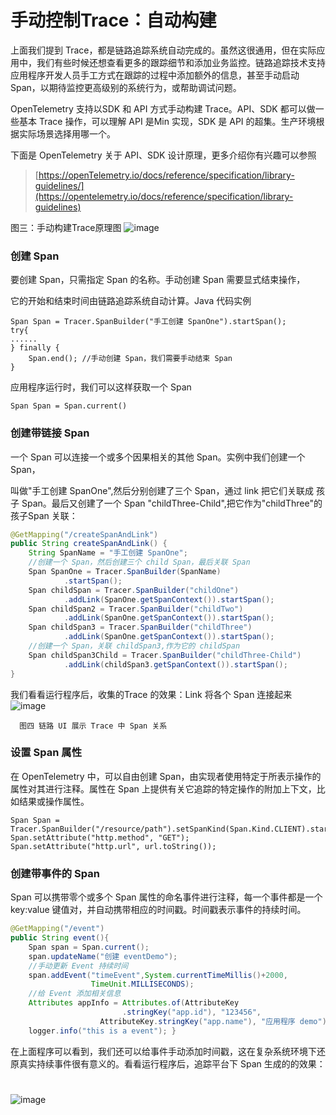 # 手动控制Trace：自动构建

上面我们提到 Trace，都是链路追踪系统自动完成的。虽然这很通用，但在实际应用中，我们有些时候还想查看更多的跟踪细节和添加业务监控。链路追踪技术支持应用程序开发人员手工方式在跟踪的过程中添加额外的信息，甚至手动启动 Span，以期待监控更高级别的系统行为，或帮助调试问题。

OpenTelemetry 支持以SDK 和 API 方式手动构建 Trace。API、SDK 都可以做一些基本 Trace 操作，可以理解 API 是Min 实现，SDK 是 API 的超集。生产环境根据实际场景选择用哪一个。

下面是 OpenTelemetry 关于 API、SDK 设计原理，更多介绍你有兴趣可以参照

> [https://openTelemetry.io/docs/reference/specification/library-guidelines/](https://opentelemetry.io/docs/reference/specification/library-guidelines)

图三：手动构建Trace原理图
![image](https://user-images.githubusercontent.com/16099500/170843107-90a58b53-d76a-4009-8a8c-05f11a94c902.png)


### 创建 Span

要创建 Span，只需指定 Span 的名称。手动创建 Span 需要显式结束操作，

它的开始和结束时间由链路追踪系统自动计算。Java 代码实例

```plain
Span Span = Tracer.SpanBuilder("手工创建 SpanOne").startSpan();
try{
......
} finally {
    Span.end(); //手动创建 Span，我们需要手动结束 Span
}
```
应用程序运行时，我们可以这样获取一个 Span
```plain
Span Span = Span.current()
```
### 创建带链接 Span

一个 Span 可以连接一个或多个因果相关的其他 Span。实例中我们创建一个 Span，

叫做"手工创建 SpanOne",然后分别创建了三个 Span，通过 link 把它们关联成 孩子 Span。最后又创建了一个 Span "childThree-Child",把它作为"childThree"的孩子Span 关联：

```java
@GetMapping("/createSpanAndLink")
public String createSpanAndLink() {
    String SpanName = "手工创建 SpanOne";
    //创建一个 Span，然后创建三个 child Span，最后关联 Span
    Span SpanOne = Tracer.SpanBuilder(SpanName)             
            .startSpan();
    Span childSpan = Tracer.SpanBuilder("childOne")
            .addLink(SpanOne.getSpanContext()).startSpan();
    Span childSpan2 = Tracer.SpanBuilder("childTwo")
            .addLink(SpanOne.getSpanContext()).startSpan();
    Span childSpan3 = Tracer.SpanBuilder("childThree")
            .addLink(SpanOne.getSpanContext()).startSpan();
    //创建一个 Span，关联 childSpan3,作为它的 childSpan
    Span childSpan3Child = Tracer.SpanBuilder("childThree-Child")
            .addLink(childSpan3.getSpanContext()).startSpan();
}
```
我们看看运行程序后，收集的Trace 的效果：Link 将各个 Span 连接起来
![image](https://user-images.githubusercontent.com/16099500/170843141-232482d2-b6d5-4e37-b49e-b0c0b417d7f3.png)


      图四 链路 UI 展示 Trace 中 Span 关系

### 设置 Span 属性

在 OpenTelemetry 中，可以自由创建 Span，由实现者使用特定于所表示操作的属性对其进行注释。属性在 Span 上提供有关它追踪的特定操作的附加上下文，比如结果或操作属性。

```plain
Span Span = Tracer.SpanBuilder("/resource/path").setSpanKind(Span.Kind.CLIENT).startSpan();
Span.setAttribute("http.method", "GET");
Span.setAttribute("http.url", url.toString());
```
### 创建带事件的 Span

Span 可以携带零个或多个 Span 属性的命名事件进行注释，每一个事件都是一个 key:value 键值对，并自动携带相应的时间戳。时间戳表示事件的持续时间。

```java
@GetMapping("/event")
public String event(){
	Span span = Span.current();    
	span.updateName("创建 eventDemo");	
	//手动更新 Event 持续时间
    span.addEvent("timeEvent",System.currentTimeMillis()+2000, 
                  TimeUnit.MILLISECONDS);  
    //给 Event 添加相关信息
    Attributes appInfo = Attributes.of(AttributeKey
                         .stringKey("app.id"), "123456",
                    AttributeKey.stringKey("app.name"), "应用程序 demo");     span.addEvent("auth.appinfo", appInfo);  
    logger.info("this is a event"); }
```
在上面程序可以看到，我们还可以给事件手动添加时间戳，这在复杂系统环境下还原真实持续事件很有意义的。看看运行程序后，追踪平台下 Span 生成的的效果：
#  
![image](https://user-images.githubusercontent.com/16099500/170843165-7f702ba0-7edb-4a06-9a92-af38738995a7.png)

